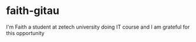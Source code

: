 # faith-gitau
I'm Faith a student at zetech university doing IT course and I am grateful for this opportunity  
